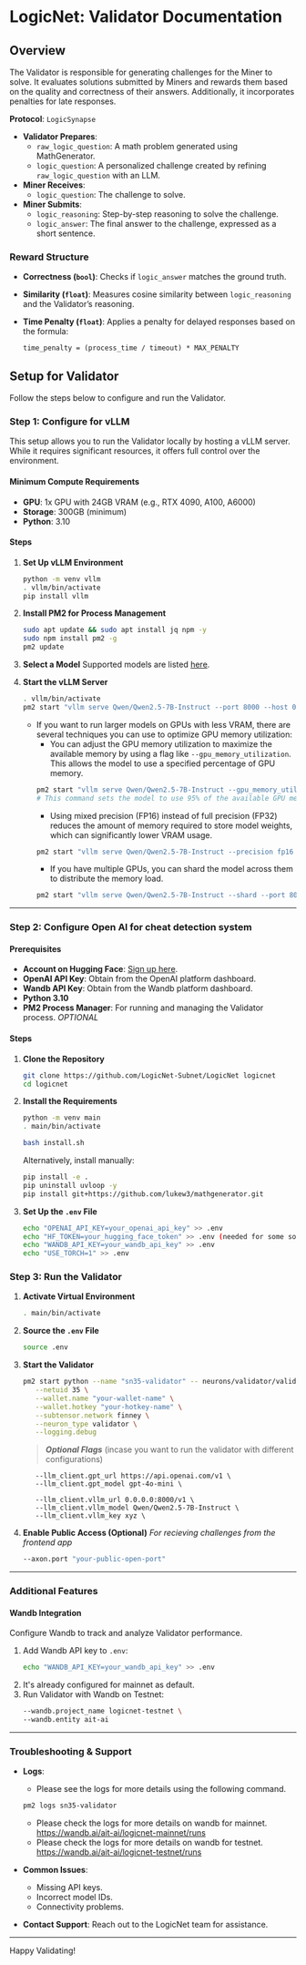 # LogicNet: Validator Documentation

## Overview

The Validator is responsible for generating challenges for the Miner to solve. It evaluates solutions submitted by Miners and rewards them based on the quality and correctness of their answers. Additionally, it incorporates penalties for late responses.

**Protocol**: `LogicSynapse`

- **Validator Prepares**:
  - `raw_logic_question`: A math problem generated using MathGenerator.
  - `logic_question`: A personalized challenge created by refining `raw_logic_question` with an LLM.
- **Miner Receives**:
  - `logic_question`: The challenge to solve.
- **Miner Submits**:
  - `logic_reasoning`: Step-by-step reasoning to solve the challenge.
  - `logic_answer`: The final answer to the challenge, expressed as a short sentence.

### Reward Structure

- **Correctness (`bool`)**: Checks if `logic_answer` matches the ground truth.
- **Similarity (`float`)**: Measures cosine similarity between `logic_reasoning` and the Validator’s reasoning.
- **Time Penalty (`float`)**: Applies a penalty for delayed responses based on the formula:
  
  ```
  time_penalty = (process_time / timeout) * MAX_PENALTY
  ```

## Setup for Validator

Follow the steps below to configure and run the Validator.

### Step 1: Configure for vLLM

This setup allows you to run the Validator locally by hosting a vLLM server. While it requires significant resources, it offers full control over the environment.

#### Minimum Compute Requirements

- **GPU**: 1x GPU with 24GB VRAM (e.g., RTX 4090, A100, A6000)
- **Storage**: 300GB (minimum)
- **Python**: 3.10

#### Steps

1. **Set Up vLLM Environment**
   ```bash
   python -m venv vllm
   . vllm/bin/activate
   pip install vllm
   ```

2. **Install PM2 for Process Management**
   ```bash
   sudo apt update && sudo apt install jq npm -y
   sudo npm install pm2 -g
   pm2 update
   ```

3. **Select a Model**
   Supported models are listed [here](https://docs.vllm.ai/en/latest/models/supported_models.html).

4. **Start the vLLM Server**
   ```bash
   . vllm/bin/activate
   pm2 start "vllm serve Qwen/Qwen2.5-7B-Instruct --port 8000 --host 0.0.0.0" --name "sn35-vllm"
   ```
   - If you want to run larger models on GPUs with less VRAM, there are several techniques you can use to optimize GPU memory utilization:
      - You can adjust the GPU memory utilization to maximize the available memory by using a flag like `--gpu_memory_utilization`. This allows the model to use a specified percentage of GPU memory.
      ```bash
      pm2 start "vllm serve Qwen/Qwen2.5-7B-Instruct --gpu_memory_utilization 0.95 --port 8000 --host 0.0.0.0" --name "sn35-vllm" 
      # This command sets the model to use 95% of the available GPU memory.
      ```
      - Using mixed precision (FP16) instead of full precision (FP32) reduces the amount of memory required to store model weights, which can significantly lower VRAM usage.
      ```bash
      pm2 start "vllm serve Qwen/Qwen2.5-7B-Instruct --precision fp16 --gpu_memory_utilization 0.95 --port 8000 --host 0.0.0.0" --name "sn35-vllm"
      ```
      - If you have multiple GPUs, you can shard the model across them to distribute the memory load.
      ```bash
      pm2 start "vllm serve Qwen/Qwen2.5-7B-Instruct --shard --port 8000 --host 0.0.0.0" --name "sn35-vllm"
      ```

---

### Step 2: Configure Open AI for cheat detection system

#### Prerequisites

- **Account on Hugging Face**: [Sign up here](https://huggingface.co/).
- **OpenAI API Key**: Obtain from the OpenAI platform dashboard.
- **Wandb API Key**: Obtain from the Wandb platform dashboard.
- **Python 3.10**
- **PM2 Process Manager**: For running and managing the Validator process. *OPTIONAL*

#### Steps

1. **Clone the Repository**
   ```bash
   git clone https://github.com/LogicNet-Subnet/LogicNet logicnet
   cd logicnet
   ```

2. **Install the Requirements**
   ```bash
   python -m venv main
   . main/bin/activate

   bash install.sh
   ```
   Alternatively, install manually:
   ```bash
   pip install -e .
   pip uninstall uvloop -y
   pip install git+https://github.com/lukew3/mathgenerator.git
   ```

3. **Set Up the `.env` File**
   ```bash
   echo "OPENAI_API_KEY=your_openai_api_key" >> .env
   echo "HF_TOKEN=your_hugging_face_token" >> .env (needed for some some datasets)
   echo "WANDB_API_KEY=your_wandb_api_key" >> .env
   echo "USE_TORCH=1" >> .env
   ```

### Step 3: Run the Validator

1. **Activate Virtual Environment**
   ```bash
   . main/bin/activate
   ```

2. **Source the `.env` File**
   ```bash
   source .env
   ```

3. **Start the Validator**
   ```bash
   pm2 start python --name "sn35-validator" -- neurons/validator/validator.py \
      --netuid 35 \
      --wallet.name "your-wallet-name" \
      --wallet.hotkey "your-hotkey-name" \
      --subtensor.network finney \
      --neuron_type validator \
      --logging.debug
   ```

   > ***Optional Flags*** (incase you want to run the validator with different configurations)
   ```
      --llm_client.gpt_url https://api.openai.com/v1 \
      --llm_client.gpt_model gpt-4o-mini \

      --llm_client.vllm_url 0.0.0.0:8000/v1 \
      --llm_client.vllm_model Qwen/Qwen2.5-7B-Instruct \
      --llm_client.vllm_key xyz \ 
   ```

4. **Enable Public Access (Optional)** *For recieving challenges from the frontend app*
   ```bash
   --axon.port "your-public-open-port"
   ```

---

### Additional Features

#### Wandb Integration

Configure Wandb to track and analyze Validator performance.

1. Add Wandb API key to `.env`:
   ```bash
   echo "WANDB_API_KEY=your_wandb_api_key" >> .env
   ```
2. It's already configured for mainnet as default.
3. Run Validator with Wandb on Testnet:
   ```bash
   --wandb.project_name logicnet-testnet \
   --wandb.entity ait-ai
   ```

---

### Troubleshooting & Support

- **Logs**:
  - Please see the logs for more details using the following command.
  ```bash
  pm2 logs sn35-validator
  ```
  - Please check the logs for more details on wandb for mainnet.
    https://wandb.ai/ait-ai/logicnet-mainnet/runs
  - Please check the logs for more details on wandb for testnet.
    https://wandb.ai/ait-ai/logicnet-testnet/runs

- **Common Issues**:
  - Missing API keys.
  - Incorrect model IDs.
  - Connectivity problems.
- **Contact Support**: Reach out to the LogicNet team for assistance.

---

Happy Validating!
